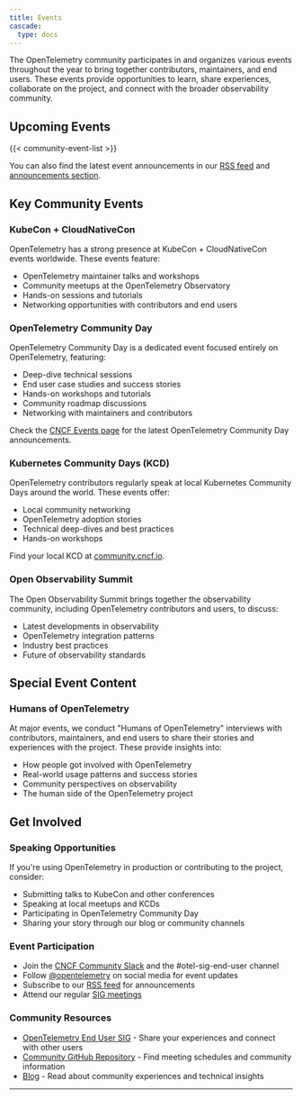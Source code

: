 ```yaml
---
title: Events
cascade:
  type: docs
---
```


The OpenTelemetry community participates in and organizes various events throughout the year to bring together contributors, maintainers, and end users. These events provide opportunities to learn, share experiences, collaborate on the project, and connect with the broader observability community.

## Upcoming Events

{{< community-event-list >}}

You can also find the latest event announcements in our [RSS feed](/index.xml) and [announcements section](/announcements/).

## Key Community Events

### KubeCon + CloudNativeCon

OpenTelemetry has a strong presence at KubeCon + CloudNativeCon events worldwide. These events feature:

- OpenTelemetry maintainer talks and workshops
- Community meetups at the OpenTelemetry Observatory
- Hands-on sessions and tutorials
- Networking opportunities with contributors and end users

### OpenTelemetry Community Day

OpenTelemetry Community Day is a dedicated event focused entirely on OpenTelemetry, featuring:

- Deep-dive technical sessions
- End user case studies and success stories
- Hands-on workshops and tutorials
- Community roadmap discussions
- Networking with maintainers and contributors

Check the [CNCF Events page](https://events.linuxfoundation.org/) for the latest OpenTelemetry Community Day announcements.

### Kubernetes Community Days (KCD)

OpenTelemetry contributors regularly speak at local Kubernetes Community Days around the world. These events offer:

- Local community networking
- OpenTelemetry adoption stories
- Technical deep-dives and best practices
- Hands-on workshops

Find your local KCD at [community.cncf.io](https://community.cncf.io/).

### Open Observability Summit

The Open Observability Summit brings together the observability community, including OpenTelemetry contributors and users, to discuss:

- Latest developments in observability
- OpenTelemetry integration patterns
- Industry best practices
- Future of observability standards

## Special Event Content

### Humans of OpenTelemetry

At major events, we conduct "Humans of OpenTelemetry" interviews with contributors, maintainers, and end users to share their stories and experiences with the project. These provide insights into:

- How people got involved with OpenTelemetry
- Real-world usage patterns and success stories
- Community perspectives on observability
- The human side of the OpenTelemetry project

## Get Involved

### Speaking Opportunities

If you're using OpenTelemetry in production or contributing to the project, consider:

- Submitting talks to KubeCon and other conferences
- Speaking at local meetups and KCDs
- Participating in OpenTelemetry Community Day
- Sharing your story through our blog or community channels

### Event Participation

- Join the [CNCF Community Slack](https://slack.cncf.io/) and the #otel-sig-end-user channel
- Follow [@opentelemetry](https://twitter.com/opentelemetry) on social media for event updates
- Subscribe to our [RSS feed](/index.xml) for announcements
- Attend our regular [SIG meetings](https://github.com/open-telemetry/community#calendar)

### Community Resources

- [OpenTelemetry End User SIG](/community/end-user/) - Share your experiences and connect with other users
- [Community GitHub Repository](https://github.com/open-telemetry/community) - Find meeting schedules and community information
- [Blog](/blog/) - Read about community experiences and technical insights

---